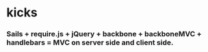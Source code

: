 # kicks
### Sails + require.js + jQuery + backbone + backboneMVC + handlebars = MVC on server side and client side.
